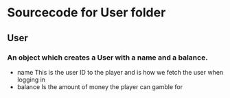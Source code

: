 # Sourcecode for User folder
## User
### An object which creates a User with a name and a balance. 
- name
This is the user ID to the player and is how we fetch the user when logging in
- balance
Is the amount of money the player can gamble for
